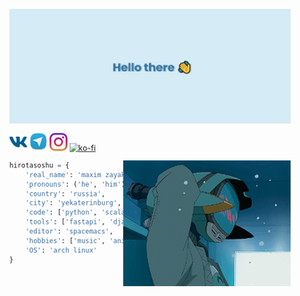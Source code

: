 ![Banner](assets/new_banner.png)

[<img height="32" width="32" src="assets/vk.png" />][vk]
[<img height="32" width="32" src="assets/telegram.png" />][tg]
[<img height="32" width="32" src="assets/inst.png" />][inst]
[![ko-fi](https://www.ko-fi.com/img/githubbutton_sm.svg)](https://ko-fi.com/J3J02ZZLK)


<img hight="350" width="300" alt="GIF" align="right" src="assets/flcl.gif">

``` python
hirotasoshu = {
    'real_name': 'maxim zayakin',
    'pronouns': ('he', 'him'),
    'country': 'russia',
    'city': 'yekaterinburg',
    'code': ['python', 'scala', 'racket'],
    'tools': ['fastapi', 'django', 'docker'],
    'editor': 'spacemacs',
    'hobbies': ['music', 'anime', 'books']
    'OS': 'arch linux'
}
```

[vk]: https://vk.com/r4se7su
[tg]: https://t.me/r4se7su
[inst]: https://www.instagram.com/hirotasoshu/
